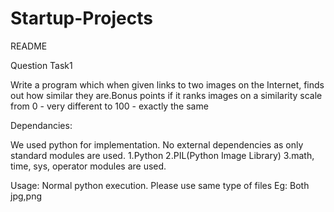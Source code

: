 # Startup-Projects
README

Question Task1

Write a program which when given links to two images on the Internet, finds out how similar they are.Bonus points if it ranks images on a similarity scale from 0 - very different to 100 - exactly the same

Dependancies:

We used python for implementation.
No external dependencies as only standard modules are used.
1.Python
2.PIL(Python Image Library)
3.math, time, sys, operator modules are used.

Usage:
Normal python execution.
Please use same type of files
Eg: Both jpg,png
